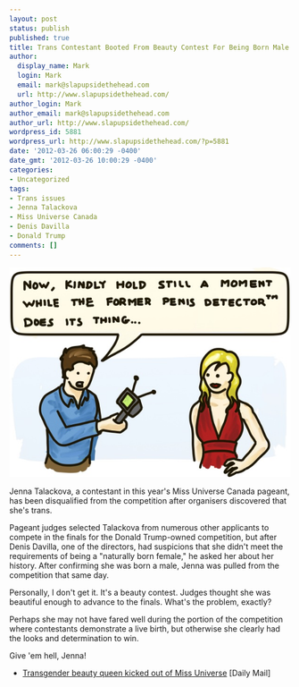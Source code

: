 ```yaml
---
layout: post
status: publish
published: true
title: Trans Contestant Booted From Beauty Contest For Being Born Male
author:
  display_name: Mark
  login: Mark
  email: mark@slapupsidethehead.com
  url: http://www.slapupsidethehead.com/
author_login: Mark
author_email: mark@slapupsidethehead.com
author_url: http://www.slapupsidethehead.com/
wordpress_id: 5881
wordpress_url: http://www.slapupsidethehead.com/?p=5881
date: '2012-03-26 06:00:29 -0400'
date_gmt: '2012-03-26 10:00:29 -0400'
categories:
- Uncategorized
tags:
- Trans issues
- Jenna Talackova
- Miss Universe Canada
- Denis Davilla
- Donald Trump
comments: []
---
```

![Jenna Talackova is accosted by a pagent official:](/wp-content/media/2012/03/former-penis-detector-3000.jpg "Or the FPD, as I call it.")

Jenna Talackova, a contestant in this year's Miss Universe Canada pageant, has been disqualified from the competition after organisers discovered that she's trans.

Pageant judges selected Talackova from numerous other applicants to compete in the finals for the Donald Trump-owned competition, but after Denis Davilla, one of the directors, had suspicions that she didn't meet the requirements of being a "naturally born female," he asked her about her history. After confirming she was born a male, Jenna was pulled from the competition that same day.

Personally, I don't get it. It's a beauty contest. Judges thought she was beautiful enough to advance to the finals. What's the problem, exactly?

Perhaps she may not have fared well during the portion of the competition where contestants demonstrate a live birth, but otherwise she clearly had the looks and determination to win.

Give 'em hell, Jenna!

- [Transgender beauty queen kicked out of Miss Universe](http://www.dailymail.co.uk/news/article-2119786/Jenna-Talackova-Transgender-beauty-queen-kicked-Miss-Universe-Canada-pageant.html) [Daily Mail]
